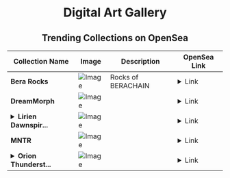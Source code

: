 <div align="center">

# Digital Art Gallery

## Trending Collections on OpenSea

| Collection Name                       | Image                                                                                     | Description                       | OpenSea Link                                                                                          |
|---------------------------------------|-------------------------------------------------------------------------------------------|-----------------------------------|--------------------------------------------------------------------------------------------------------|
| **Bera Rocks** | ![Image](https://i.seadn.io/s/raw/files/ac15b69d22ee06498c886bc01a340d79.png?w=500&auto=format?w=200&auto=format) | Rocks of BERACHAIN | <details><summary>Link</summary>[Bera Rocks](https://opensea.io/collection/bera-rocks-308)</details> |
| **DreamMorph** | ![Image](https://i.seadn.io/s/raw/files/e32ac52f0624978dc33659aaa4780985.png?w=500&auto=format?w=200&auto=format) |  | <details><summary>Link</summary>[DreamMorph](https://opensea.io/collection/dreammorph)</details> |
| **<details><summary>Lirien Dawnspir...</summary>Lirien Dawnspire</details>** | ![Image](https://i.seadn.io/s/raw/files/688af723c2806de3475d94b95f40d1cc.png?w=500&auto=format?w=200&auto=format) |  | <details><summary>Link</summary>[Lirien Dawnspire](https://opensea.io/collection/lirien-dawnspire)</details> |
| **MNTR** | ![Image](https://i.seadn.io/s/raw/files/9bb6d4847ef1a8e777c130f13a484bcf.gif?w=500&auto=format?w=200&auto=format) |  | <details><summary>Link</summary>[MNTR](https://opensea.io/collection/mntr)</details> |
| **<details><summary>Orion Thunderst...</summary>Orion Thunderstrike</details>** | ![Image](https://i.seadn.io/s/raw/files/58b788e612f4d956e7b1be0770ada9d3.jpg?w=500&auto=format?w=200&auto=format) |  | <details><summary>Link</summary>[Orion Thunderstrike](https://opensea.io/collection/orion-thunderstrike)</details> |

</div>